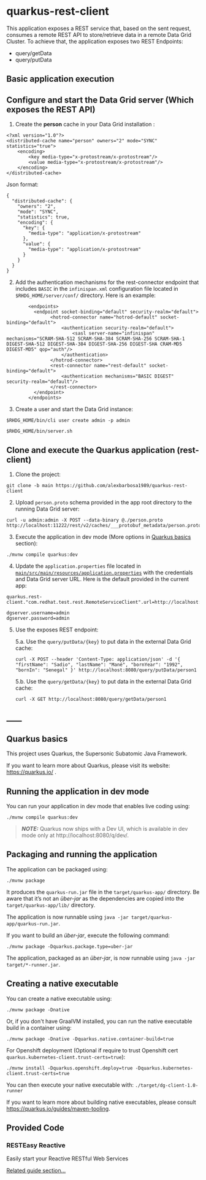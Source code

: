 # quarkus-rest-client

This application exposes a REST service that, based on the sent request, consumes a remote REST API to store/retrieve data in a remote Data Grid Cluster. 
To achieve that, the application exposes two REST Endpoints:

- query/getData
- query/putData

## Basic application execution

## Configure and start the Data Grid server (Which exposes the REST API)
1. Create the **person** cache in your Data Grid installation :
~~~
<?xml version="1.0"?>
<distributed-cache name="person" owners="2" mode="SYNC" statistics="true">
	<encoding>
		<key media-type="x-protostream/x-protostream"/>
		<value media-type="x-protostream/x-protostream"/>
	</encoding>
</distributed-cache>
~~~
Json format:
~~~
{
  "distributed-cache": {
    "owners": "2",
    "mode": "SYNC",
    "statistics": true,
    "encoding": {
      "key": {
        "media-type": "application/x-protostream"
      },
      "value": {
        "media-type": "application/x-protostream"
      }
    }
  }
}
~~~
2. Add the authentication mechanisms for the rest-connector endpoint that includes `BASIC` in the `infinispan.xml` configuration file located in `$RHDG_HOME/server/conf/` directory. Here is an example:
~~~
        <endpoints>
          <endpoint socket-binding="default" security-realm="default">
                <hotrod-connector name="hotrod-default" socket-binding="default">
                    <authentication security-realm="default">
                        <sasl server-name="infinispan" mechanisms="SCRAM-SHA-512 SCRAM-SHA-384 SCRAM-SHA-256 SCRAM-SHA-1 DIGEST-SHA-512 DIGEST-SHA-384 DIGEST-SHA-256 DIGEST-SHA CRAM-MD5 DIGEST-MD5" qop="auth"/>
                    </authentication>
                </hotrod-connector>
                <rest-connector name="rest-default" socket-binding="default">
                    <authentication mechanisms="BASIC DIGEST" security-realm="default"/>
                </rest-connector>
          </endpoint>
        </endpoints>
~~~
3. Create a user and start the Data Grid instance:
~~~
$RHDG_HOME/bin/cli user create admin -p admin
~~~
~~~
$RHDG_HOME/bin/server.sh
~~~

## Clone and execute the Quarkus application (rest-client)
1. Clone the project:
~~~
git clone -b main https://github.com/alexbarbosa1989/quarkus-rest-client
~~~
2. Upload `person.proto` schema provided in the app root directory to the running Data Grid server:
~~~
curl -u admin:admin -X POST --data-binary @./person.proto http://localhost:11222/rest/v2/caches/___protobuf_metadata/person.proto
~~~
3. Execute the application in dev mode (More options in [Quarkus basics](https://github.com/alexbarbosa1989/quarkus-rest-client/blob/main/README.md#quarkus-basics) section):
~~~
./mvnw compile quarkus:dev
~~~
4. Update the `application.properties` file located in [`main/src/main/resources/application.properties`](https://github.com/alexbarbosa1989/quarkus-rest-client/blob/main/src/main/resources/application.properties) with the credentials and Data Grid server URL. Here is the default provided in the current app:
~~~
quarkus.rest-client."com.redhat.test.rest.RemoteServiceClient".url=http://localhost:11222

dgserver.username=admin
dgserver.password=admin
~~~
5. Use the exposes REST endpoint:
   
   5.a. Use the `query/putData/{key}` to put data in the external Data Grid cache:
   ~~~
   curl -X POST --header 'Content-Type: application/json' -d '{ "firstName": "Sadio", "lastName": "Mané", "bornYear": "1992", "bornIn": "Senegal" }' http://localhost:8080/query/putData/person1
   ~~~
   5.b. Use the `query/getData/{key}` to put data in the external Data Grid cache:
   ~~~
   curl -X GET http://localhost:8080/query/getData/person1
   ~~~

## ____
## Quarkus basics
This project uses Quarkus, the Supersonic Subatomic Java Framework.

If you want to learn more about Quarkus, please visit its website: https://quarkus.io/ .

## Running the application in dev mode

You can run your application in dev mode that enables live coding using:
```shell script
./mvnw compile quarkus:dev
```

> **_NOTE:_**  Quarkus now ships with a Dev UI, which is available in dev mode only at http://localhost:8080/q/dev/.

## Packaging and running the application

The application can be packaged using:
```shell script
./mvnw package
```
It produces the `quarkus-run.jar` file in the `target/quarkus-app/` directory.
Be aware that it’s not an _über-jar_ as the dependencies are copied into the `target/quarkus-app/lib/` directory.

The application is now runnable using `java -jar target/quarkus-app/quarkus-run.jar`.

If you want to build an _über-jar_, execute the following command:
```shell script
./mvnw package -Dquarkus.package.type=uber-jar
```

The application, packaged as an _über-jar_, is now runnable using `java -jar target/*-runner.jar`.

## Creating a native executable

You can create a native executable using: 
```shell script
./mvnw package -Dnative
```

Or, if you don't have GraalVM installed, you can run the native executable build in a container using: 
```shell script
./mvnw package -Dnative -Dquarkus.native.container-build=true
```

For Openshift deployment (Optional if require to trust Openshift cert `quarkus.kubernetes-client.trust-certs=true`):
```
./mvnw install -Dquarkus.openshift.deploy=true -Dquarkus.kubernetes-client.trust-certs=true
```

You can then execute your native executable with: `./target/dg-client-1.0-runner`

If you want to learn more about building native executables, please consult https://quarkus.io/guides/maven-tooling.

## Provided Code

### RESTEasy Reactive

Easily start your Reactive RESTful Web Services

[Related guide section...](https://quarkus.io/guides/getting-started-reactive#reactive-jax-rs-resources)
